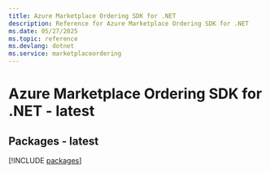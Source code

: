 ```yaml
---
title: Azure Marketplace Ordering SDK for .NET
description: Reference for Azure Marketplace Ordering SDK for .NET
ms.date: 05/27/2025
ms.topic: reference
ms.devlang: dotnet
ms.service: marketplaceordering
---
```

# Azure Marketplace Ordering SDK for .NET - latest
## Packages - latest
[!INCLUDE [packages](marketplace-ordering-index.md)]